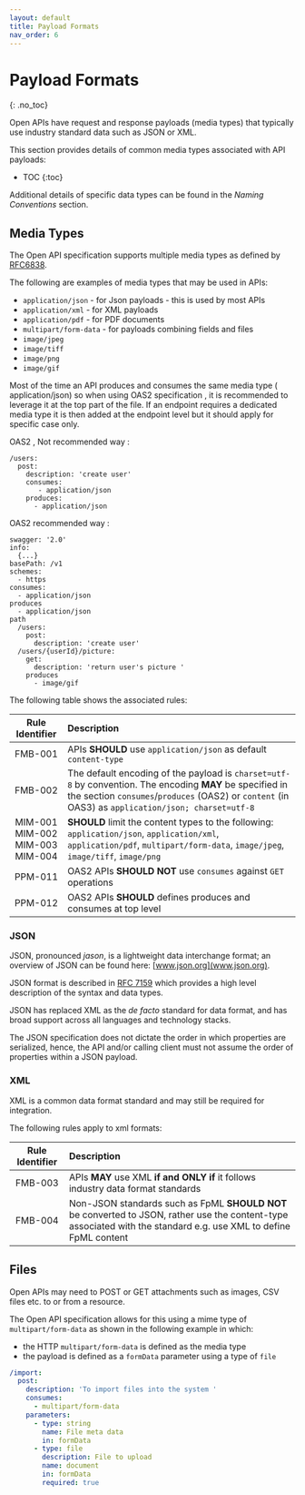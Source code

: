```yaml
---
layout: default
title: Payload Formats
nav_order: 6
---
```


# Payload Formats
{: .no_toc}

Open APIs have request and response payloads (media types) that typically use industry standard data such as JSON or XML.

This section provides details of common media types associated with API payloads:
- TOC
{:toc}

Additional details of specific data types can be found in the *Naming Conventions* section.

## Media Types 

The Open API specification supports multiple media types as defined by [RFC6838](https://datatracker.ietf.org/doc/html/rfc6838).

The following are examples of media types that may be used in APIs:
- `application/json` - for Json payloads - this is used by most APIs
- `application/xml` - for XML payloads
- `application/pdf` - for PDF documents
- `multipart/form-data` - for payloads combining fields and files
- `image/jpeg`
- `image/tiff`
- `image/png`
- `image/gif`

Most of the time an API produces and consumes the same media type ( application/json) so when using OAS2 specification , it is recommended to leverage it at the top part of the file. If an endpoint requires a dedicated media type it is then added at the endpoint level but it should apply for specific case only.  

OAS2 , Not recommended way : 
```
/users:
  post:
    description: 'create user'
    consumes: 
       - application/json
    produces:
      - application/json
```

OAS2 recommended way : 
```
swagger: '2.0'
info:
  {...}
basePath: /v1
schemes:
  - https
consumes:
  - application/json
produces
  - application/json
path 
  /users:
    post:
      description: 'create user'
  /users/{userId}/picture:
    get:
      description: 'return user's picture '
    produces
      - image/gif
```

The following table shows the associated rules:

| Rule Identifier  | Description  |
|:-------:|:------------ |
| FMB-001 | APIs **SHOULD** use `application/json` as default `content-type` |
| FMB-002 | The default encoding of the payload is `charset=utf-8` by convention. The encoding **MAY** be specified in the section `consumes`/`produces` (OAS2) or `content` (in OAS3) as `application/json; charset=utf-8` |
| MIM-001<br>MIM-002<br>MIM-003<br>MIM-004 | **SHOULD** limit the content types to the following: `application/json`, `application/xml`, `application/pdf`, `multipart/form-data`, `image/jpeg`, `image/tiff`, `image/png` |
| PPM-011 | OAS2 APIs **SHOULD NOT** use `consumes` against `GET` operations |
| PPM-012 | OAS2 APIs **SHOULD** defines produces and consumes at top level |
 


### JSON

JSON, pronounced *jason*, is a lightweight data interchange format; an
overview of JSON can be found here: [www.json.org](www.json.org).

JSON format is described in [RFC
7159](https://tools.ietf.org/html/rfc7159) which provides a high level
description of the syntax and data types.

JSON has replaced XML as the *de facto* standard for data format, and
has broad support across all languages and technology stacks.

The JSON specification does not dictate the order in which
properties are serialized, hence, the API and/or calling client must not
assume the order of properties within a JSON payload.

### XML

XML is a common data format standard and may still be required for
integration.

The following rules apply to xml formats:

| Rule Identifier  | Description  |
|:-------:|:------------ |
| FMB-003 | APIs **MAY** use XML **if and ONLY if** it follows industry data format standards
| FMB-004 | Non-JSON standards such as FpML **SHOULD NOT** be converted to JSON, rather use the content-type associated with the standard e.g. use XML to define FpML content

## Files

Open APIs may need to POST or GET attachments such as images, CSV files etc. to or from a resource.

The Open API specification allows for this using a mime type of `multipart/form-data` as shown in the following example in which:
-   the HTTP `multipart/form-data` is defined as the media type
-   the payload is defined as a `formData` parameter using a type of `file`

```yaml
/import:
  post:
    description: 'To import files into the system '
    consumes:
      - multipart/form-data
    parameters:
      - type: string
        name: File meta data
        in: formData
      - type: file
        description: File to upload
        name: document
        in: formData
        required: true
```
